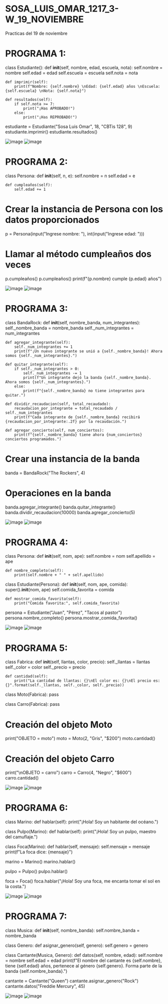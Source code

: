 # SOSA_LUIS_OMAR_1217_3-W_19_NOVIEMBRE
Practicas del 19 de noviembre
# PROGRAMA 1: 
class Estudiante():
    def __init__(self, nombre, edad, escuela, nota):
        self.nombre = nombre
        self.edad = edad
        self.escuela = escuela
        self.nota = nota

    def imprimir(self):
        print(f"Nombre: {self.nombre} \nEdad: {self.edad} años \nEscuela: {self.escuela} \nNota: {self.nota}")

    def resultados(self):
        if self.nota >= 7:
            print("¡Has APROBADO!")
        else:
            print("¡Has REPROBADO!")

estudiante = Estudiante("Sosa Luis Omar", 18, "CBTis 128", 9) 
estudiante.imprimir()
estudiante.resultados()

![image](https://github.com/user-attachments/assets/2630a869-a25b-46f8-9265-76ab8a7fab3a)
![image](https://github.com/user-attachments/assets/93fad5f9-a38d-4932-8198-19a0016d680d)

# PROGRAMA 2:
class Persona:
    def __init__(self, n, e):
        self.nombre = n
        self.edad = e

    def cumpleaños(self):
        self.edad += 1

# Crear la instancia de Persona con los datos proporcionados
p = Persona(input("Ingrese nombre: "), int(input("Ingrese edad: ")))

# Llamar al método cumpleaños dos veces
p.cumpleaños()
p.cumpleaños()
print(f"{p.nombre} cumple {p.edad} años")

![image](https://github.com/user-attachments/assets/b8d85b4d-1b18-4972-94bc-1c54456894f4)
![image](https://github.com/user-attachments/assets/8f8437ed-dfe2-46b7-ad79-14888611197f)

# PROGRAMA 3:
class BandaRock:
    def __init__(self, nombre_banda, num_integrantes):
        self._nombre_banda = nombre_banda
        self._num_integrantes = num_integrantes

    def agregar_integrante(self):
        self._num_integrantes += 1
        print(f"¡Un nuevo integrante se unió a {self._nombre_banda}! Ahora somos {self._num_integrantes}.")

    def quitar_integrante(self):
        if self._num_integrantes > 0:
            self._num_integrantes -= 1
            print(f"Un integrante dejó la banda {self._nombre_banda}. Ahora somos {self._num_integrantes}.")
        else:
            print(f"{self._nombre_banda} no tiene integrantes para quitar.")

    def dividir_recaudacion(self, total_recaudado):
        recaudacion_por_integrante = total_recaudado / self._num_integrantes
        print(f"Cada integrante de {self._nombre_banda} recibirá {recaudacion_por_integrante:.2f} por la recaudación.")

    def agregar_concierto(self, num_conciertos):
        print(f"{self._nombre_banda} tiene ahora {num_conciertos} conciertos programados.")

# Crear una instancia de la banda
banda = BandaRock("The Rockers", 4)

# Operaciones en la banda
banda.agregar_integrante()
banda.quitar_integrante() 
banda.dividir_recaudacion(10000)
banda.agregar_concierto(5) 

![image](https://github.com/user-attachments/assets/f17231f3-67e0-4e42-9d30-bcf148704920)
![image](https://github.com/user-attachments/assets/9dded26d-9d0d-415c-952f-d38b1df9f869)

# PROGRAMA 4:
class Persona:
    def __init__(self, nom, ape):
        self.nombre = nom
        self.apellido = ape

    def nombre_completo(self):
        print(self.nombre + " " + self.apellido)

class Estudiante(Persona):
    def __init__(self, nom, ape, comida):
        super().__init__(nom, ape)
        self.comida_favorita = comida

    def mostrar_comida_favorita(self):
        print("Comida favorita:", self.comida_favorita)


persona = Estudiante("Juan", "Pérez", "Tacos al pastor")
persona.nombre_completo()
persona.mostrar_comida_favorita()

![image](https://github.com/user-attachments/assets/39c9fdf1-5ab9-489f-85a3-03dca527246e)
![image](https://github.com/user-attachments/assets/c0460c14-4875-4c45-86eb-5ccc19ac1e5b)

# PROGRAMA 5:
class Fabrica:
    def __init__(self, llantas, color, precio):
        self._llantas = llantas
        self._color = color
        self._precio = precio

    def cantidad(self):
        print("La cantidad de llantas: {}\nEl color es: {}\nEl precio es: {}".format(self._llantas, self._color, self._precio))

class Moto(Fabrica):
    pass

class Carro(Fabrica):
    pass

# Creación del objeto Moto
print("OBJETO = moto")
moto = Moto(2, "Gris", "$200")
moto.cantidad()

# Creación del objeto Carro
print("\nOBJETO = carro")
carro = Carro(4, "Negro", "$600")
carro.cantidad()

![image](https://github.com/user-attachments/assets/3f6fa3a5-1cd7-4f6c-8ed9-962a758e87b1)
![image](https://github.com/user-attachments/assets/1569bb3d-5a21-4a16-92f2-65a4135e47d2)

# PROGRAMA 6:
class Marino:
    def hablar(self):
        print("¡Hola! Soy un habitante del océano.")

class Pulpo(Marino):
    def hablar(self):
        print("¡Hola! Soy un pulpo, maestro del camuflaje.")

class Foca(Marino):
    def hablar(self, mensaje):
        self.mensaje = mensaje
        print(f"La foca dice: {mensaje}")

marino = Marino()
marino.hablar()

pulpo = Pulpo()
pulpo.hablar()  

foca = Foca()
foca.hablar("¡Hola! Soy una foca, me encanta tomar el sol en la costa.")

![image](https://github.com/user-attachments/assets/320126bc-894f-438a-b304-a2e4d80a032c)
![image](https://github.com/user-attachments/assets/79e644cc-af7e-4ea7-bf41-d003c12d63f6)

# PROGRAMA 7:
class Musica:
    def __init__(self, nombre_banda):
        self.nombre_banda = nombre_banda

class Genero:
    def asignar_genero(self, genero):
        self.genero = genero

class Cantante(Musica, Genero):
    def datos(self, nombre, edad):
        self.nombre = nombre
        self.edad = edad
        print(f"El nombre del cantante es {self.nombre}, tiene {self.edad} años, pertenece al género {self.genero}. Forma parte de la banda {self.nombre_banda}.")
        
cantante = Cantante("Queen")
cantante.asignar_genero("Rock")
cantante.datos("Freddie Mercury", 45)

![image](https://github.com/user-attachments/assets/cf8a3d60-9e2c-4b39-9dac-0126784f426a)
![image](https://github.com/user-attachments/assets/1611fdb3-e870-4ca9-95fa-8941eacc4000)
